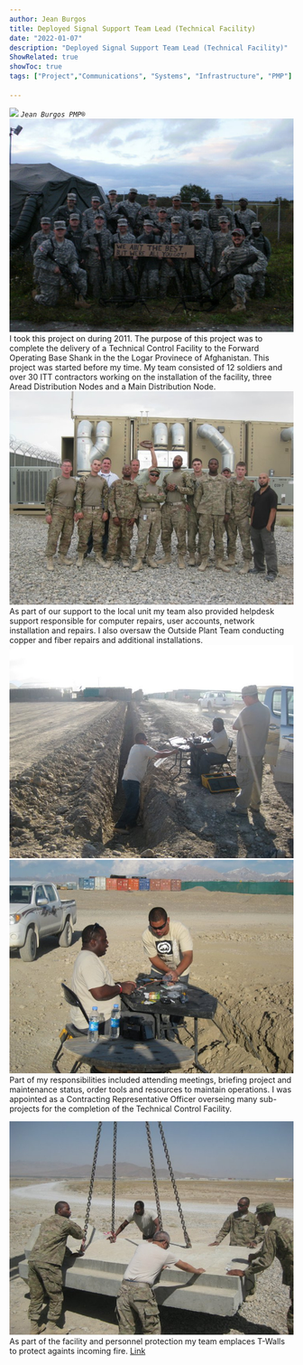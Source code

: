 ```yaml
---
author: Jean Burgos
title: Deployed Signal Support Team Lead (Technical Facility)
date: "2022-01-07"
description: "Deployed Signal Support Team Lead (Technical Facility)"
ShowRelated: true
showToc: true
tags: ["Project","Communications", "Systems", "Infrastructure", "PMP"]

---
```

![](/blog/certifications/pmp.png)
*`Jean Burgos PMP®`*
![](./germany.jpg)
I took this project on during 2011. The purpose of this project was to complete the delivery of a Technical Control Facility to the Forward Operating Base Shank in the the Logar Provinece of Afghanistan. This project was started before my time. My team consisted of 12 soldiers and over 30 ITT contractors working on the installation of the facility, three Aread Distribution Nodes and a Main Distribution Node. 
![](./TCF.jpg)
As part of our support to the local unit my team also provided helpdesk support responsible for computer repairs, user accounts, network installation and repairs. I also oversaw the Outside Plant Team conducting copper and fiber repairs and additional installations.  
![](./osp.jpg)
![](./osp1.jpg)
Part of my responsibilities included attending meetings, briefing project and maintenance status, order tools and resources to maintain operations. I was appointed as a Contracting Representative Officer overseing many sub-projects for the completion of the Technical Control Facility. 

![](./tcf1.jpg)
As part of the facility and personnel protection my team emplaces T-Walls to protect againts incoming fire. 
[Link](/project5/)